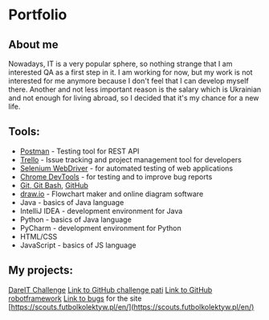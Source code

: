 # Portfolio

## About me
Nowadays, IT is a very popular sphere, so nothing strange that I am interested QA as a first step in it. I am working for now, but my work is not interested for me anymore because I don't feel that I can develop myself there. Another and not less important reason is the salary which is Ukrainian and not enough for living abroad, so I decided that it's my chance for a new life.

## Tools:
* [Postman](https://www.postman.com/) - Testing tool for REST API
* [Trello](https://trello.com/) - Issue tracking and project management tool for developers
* [Selenium WebDriver](https://www.selenium.dev/) - for automated testing of web applications
* [Chrome DevTools](https://developer.chrome.com/docs/devtools/) - for testing and to improve bug reports
* [Git, Git Bash](https://git-scm.com/), [GitHub](https://github.com/)
* [draw.io](https://app.diagrams.net/) - Flowchart maker and online diagram software
* Java - basics of Java language
* IntelliJ IDEA - development environment for Java
* Python - basics of Java language
* PyCharm - development environment for Python
* HTML/CSS
* JavaScript - basics of JS language

## My projects:
[DareIT Challenge](https://challenges.dareit.io/)
[Link to GitHub challenge pati](https://github.com/Anet-94/challenge_portfolio_pati)
[Link to GitHub robotframework](https://github.com/Anet-94/challenge_portfolio_pati_robotframework)
[Link to bugs](https://drive.google.com/drive/folders/18VHL-2iivVgkVosarxy8yAcAVbDlfbaf) for the site [https://scouts.futbolkolektyw.pl/en/](https://scouts.futbolkolektyw.pl/en/)
